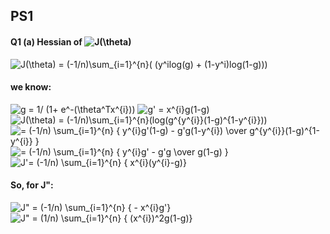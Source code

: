 ## PS1 

#### Q1 (a) Hessian of <img src="https://i.upmath.me/svg/J(%5Ctheta)" alt="J(\theta)" />



<img src="https://i.upmath.me/svg/J(%5Ctheta)%20%3D%20(-1%2Fn)%5Csum_%7Bi%3D1%7D%5E%7Bn%7D(%20(y%5Eilog(g)%20%2B%20(1-y%5Ei)log(1-g)))" alt="J(\theta) = (-1/n)\sum_{i=1}^{n}( (y^ilog(g) + (1-y^i)log(1-g)))" />


#### we know:
<img src="https://i.upmath.me/svg/g%20%3D%201%2F%20(1%2B%20e%5E-(%5Ctheta%5ETx%5E%7Bi%7D))" alt="g = 1/ (1+ e^-(\theta^Tx^{i}))" />

<img src="https://i.upmath.me/svg/g'%20%3D%20x%5E%7Bi%7Dg(1-g)" alt="g' = x^{i}g(1-g)" />


<img src="https://i.upmath.me/svg/J(%5Ctheta)%20%3D%20(-1%2Fn)%5Csum_%7Bi%3D1%7D%5E%7Bn%7D(log(g%5E%7By%5E%7Bi%7D%7D(1-g)%5E%7B1-y%5E%7Bi%7D%7D))%20" alt="J(\theta) = (-1/n)\sum_{i=1}^{n}(log(g^{y^{i}}(1-g)^{1-y^{i}})) " />

<img src="https://i.upmath.me/svg/%3D%20(-1%2Fn)%20%5Csum_%7Bi%3D1%7D%5E%7Bn%7D%20%7B%20%20y%5E%7Bi%7Dg'(1-g)%20-%20g'g(1-y%5E%7Bi%7D)%20%5Cover%20g%5E%7By%5E%7Bi%7D%7D(1-g)%5E%7B1-y%5E%7Bi%7D%7D%20%7D" alt="= (-1/n) \sum_{i=1}^{n} {  y^{i}g'(1-g) - g'g(1-y^{i}) \over g^{y^{i}}(1-g)^{1-y^{i}} }" />

<img src="https://i.upmath.me/svg/%3D%20(-1%2Fn)%20%5Csum_%7Bi%3D1%7D%5E%7Bn%7D%20%7B%20%20y%5E%7Bi%7Dg'%20-%20g'g%20%5Cover%20g(1-g)%20%7D" alt="= (-1/n) \sum_{i=1}^{n} {  y^{i}g' - g'g \over g(1-g) }" />


 

<img src="https://i.upmath.me/svg/J'%3D%20(-1%2Fn)%20%5Csum_%7Bi%3D1%7D%5E%7Bn%7D%20%7B%20%20x%5E%7Bi%7D(y%5E%7Bi%7D-g)%7D" alt="J'= (-1/n) \sum_{i=1}^{n} {  x^{i}(y^{i}-g)}" />


#### So, for J":

<img src="https://i.upmath.me/svg/J%22%20%3D%20(-1%2Fn)%20%5Csum_%7Bi%3D1%7D%5E%7Bn%7D%20%7B%20%20-%20x%5E%7Bi%7Dg'%7D" alt="J&quot; = (-1/n) \sum_{i=1}^{n} {  - x^{i}g'}" />

<img src="https://i.upmath.me/svg/J%22%20%3D%20(1%2Fn)%20%5Csum_%7Bi%3D1%7D%5E%7Bn%7D%20%7B%20(x%5E%7Bi%7D)%5E2g(1-g)%7D" alt="J&quot; = (1/n) \sum_{i=1}^{n} { (x^{i})^2g(1-g)}" />